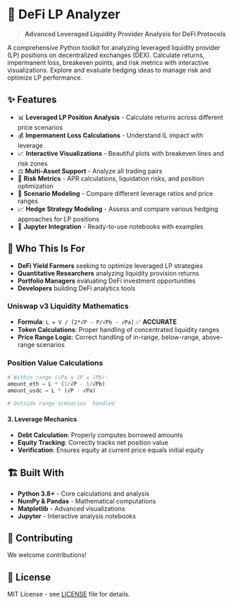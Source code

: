 # 🌊 DeFi LP Analyzer

> **Advanced Leveraged Liquidity Provider Analysis for DeFi Protocols**

A comprehensive Python toolkit for analyzing leveraged liquidity provider (LP) positions on decentralized exchanges (DEX). 
Calculate returns, impermanent loss, breakeven points, and risk metrics with interactive visualizations.
Explore and evaluate hedging ideas to manage risk and optimize LP performance.


## ✨ Features

- 📊 **Leveraged LP Position Analysis** - Calculate returns across different price scenarios
- 💰 **Impermanent Loss Calculations** - Understand IL impact with leverage
- 📈 **Interactive Visualizations** - Beautiful plots with breakeven lines and risk zones  
- ⚖️ **Multi-Asset Support** - Analyze all trading pairs
- 🎯 **Risk Metrics** - APR calculations, liquidation risks, and position optimization
- 🔄 **Scenario Modeling** - Compare different leverage ratios and price ranges
- 📈 **Hedge Strategy Modeling** - Assess and compare various hedging approaches for LP positions
- 📱 **Jupyter Integration** - Ready-to-use notebooks with examples

## 🎯 Who This Is For

- **DeFi Yield Farmers** seeking to optimize leveraged LP strategies
- **Quantitative Researchers** analyzing liquidity provision returns  
- **Portfolio Managers** evaluating DeFi investment opportunities
- **Developers** building DeFi analytics tools

### Uniswap v3 Liquidity Mathematics
- **Formula**: `L = V / [2*√P - P/√Pb - √Pa]` ✅ **ACCURATE**
- **Token Calculations**: Proper handling of concentrated liquidity ranges
- **Price Range Logic**: Correct handling of in-range, below-range, above-range scenarios

### Position Value Calculations
```python
# Within range (√Pa ≤ √P ≤ √Pb):
amount_eth = L * (1/√P - 1/√Pb)    
amount_usdc = L * (√P - √Pa)       

# Outside range scenarios  handled
```

#### 3. Leverage Mechanics
- **Debt Calculation**: Properly computes borrowed amounts
- **Equity Tracking**: Correctly tracks net position value
- **Verification**: Ensures equity at current price equals initial equity
## 🏗️ Built With

- **Python 3.8+** - Core calculations and analysis
- **NumPy & Pandas** - Mathematical computations  
- **Matplotlib** - Advanced visualizations
- **Jupyter** - Interactive analysis notebooks

## 🤝 Contributing

We welcome contributions!

## 📄 License

MIT License - see [LICENSE](LICENSE) file for details.